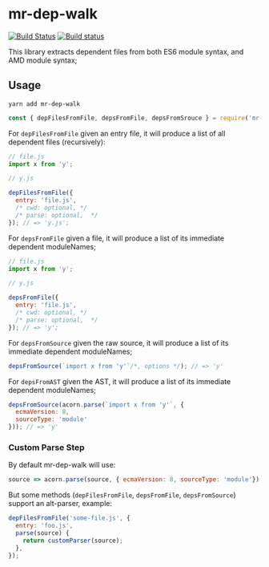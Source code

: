 # mr-dep-walk

[![Build Status](https://travis-ci.org/stefanpenner/mr-dep-walk.svg?branch=master)](https://travis-ci.org/stefanpenner/mr-dep-walk)
[![Build status](https://ci.appveyor.com/api/projects/status/ybwgahl64faf0507?svg=true)](https://ci.appveyor.com/project/embercli/mr-dep-walk)

This library extracts dependent files from both ES6 module syntax, and AMD module syntax;

## Usage

```
yarn add mr-dep-walk
```

```js
const { depFilesFromFile, depsFromFile, depsFromSrouce } = require('mr-dep-walk');
```

For `depFilesFromFile` given an entry file, it will produce a list of all dependent files (recursively):
```js
// file.js
import x from 'y';

// y.js
```

```js
depFilesFromFile({
  entry: 'file.js',
  /* cwd: optional, */
  /* parse: optional,  */
}); // => 'y.js';
```

For `depsFromFile` given a file, it will produce a list of its immediate dependent moduleNames;

```js
// file.js
import x from 'y';

// y.js
```

```js
depsFromFile({
  entry: 'file.js',
  /* cwd: optional, */
  /* parse: optional,  */
}); // => 'y';
```

For `depsFromSource` given the raw source, it will produce a list of its immediate dependent moduleNames;

```js
depsFromSource(`import x from 'y'`/*, options */); // => 'y'
```

For `depsFromAST` given the AST, it will produce a list of its immediate dependent moduleNames;

```js
depsFromSource(acorn.parse(`import x from 'y'`, {
  ecmaVersion: 8,
  sourceType: 'module'
})); // => 'y'
```


### Custom Parse Step

By default mr-dep-walk will use:

```js
source => acorn.parse(source, { ecmaVersion: 8, sourceType: 'module'})
```

But some methods (`depFilesFromFile`, `depsFromFile`, `depsFromSource`) support
an alt-parser, example:

```js
depFilesFromFile('some-file.js', {
  entry: 'foo.js',
  parse(source) {
    return customParser(source);
  },
});
```
